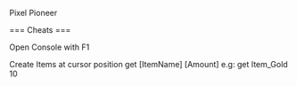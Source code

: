 Pixel Pioneer

=== Cheats ===

Open Console with F1

Create Items at cursor position
get [ItemName] [Amount]
e.g: get Item_Gold 10
